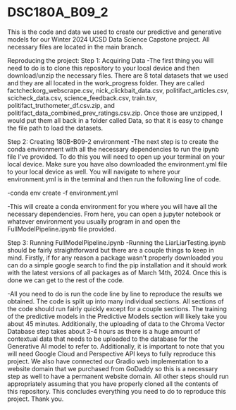 # DSC180A_B09_2
This is the code and data we used to create our predictive and generative models for our Winter 2024 UCSD Data Science Capstone project. All necessary files are located in the main branch.

Reproducing the project:
Step 1: Acquiring Data
-The first thing you will need to do is to clone this repository to your local device and then download/unzip the necessary files. There are 8 total datasets that we used and they are all located in the work_progress folder. They are called factcheckorg_webscrape.csv, nick_clickbait_data.csv, politifact_articles.csv, scicheck_data.csv, science_feedback.csv, train.tsv, politifact_truthometer_df.csv.zip, and politifact_data_combined_prev_ratings.csv.zip. Once those are unzipped, I would put them all back in a folder called Data, so that it is easy to change the file path to load the datasets.

Step 2: Creating 180B-B09-2 environment
-The next step is to create the conda environment with all the necessary dependencies to run the ipynb file I've provided. To do this you will need to open up your terminal on your local device. Make sure you have also downloaded the environment.yml file to your local device as well. You will navigate to where your environment.yml is in the terminal and then run the following line of code.

-conda env create -f environment.yml

-This will create a conda environment for you where you will have all the necessary dependencies. From here, you can open a jupyter notebook or whatever environment you usually program in and open the FullModelPipeline.ipynb file provided.

Step 3: Running FullModelPipeline.ipynb
-Running the LiarLiarTesting.ipynb should be fairly straightforward but there are a couple things to keep in mind. Firstly, if for any reason a package wasn't properly downloaded you can do a simple google search to find the pip installation and it should work with the latest versions of all packages as of March 14th, 2024. Once this is done we can get to the rest of the code.

-All you need to do is run the code line by line to reproduce the results we obtained. The code is split up into many individual sections. All sections of the code should run fairly quickly except for a couple sections. The training of the predictive models in the Predictive Models section will likely take you about 45 minutes. Additionally, the uploading of data to the Chroma Vector Database step takes about 3-4 hours as there is a huge amount of contextual data that needs to be uploaded to the database for the Generative AI model to refer to. Additionally, it is important to note that you will need Google Cloud and Perspective API keys to fully reproduce this project. We also have connected our Gradio web implementation to a website domain that we purchased from GoDaddy so this is a necessary step as well to have a permanent website domain. All other steps should run appropriately assuming that you have properly cloned all the contents of this repository. This concludes everything you need to do to reproduce this project. Thank you.
